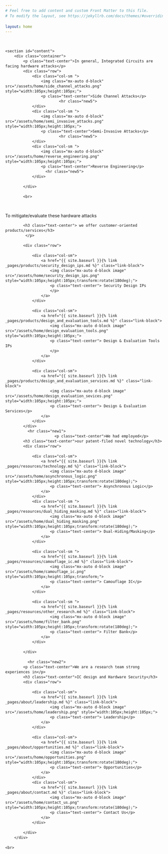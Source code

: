 ```yaml
---
# Feel free to add content and custom Front Matter to this file.
# To modify the layout, see https://jekyllrb.com/docs/themes/#overriding-theme-defaults

layout: home
---
```


<div>
<content>
</content>
</div>
<div>
<content>
</content>
</div>
<br>
<section id="content">

    <section id="content">
        <div class="container">
            <p class="text-center">In general, Integrated Circuits are facing hardware attacks</p>
            <div class="row">
                <div class="col-sm ">
                    <img class="mx-auto d-block" src="/assets/home/side_channel_attacks.png" style="width:105px;height:105px;">
                    <p class="text-center">Side Channel Attacks</p>
                            <hr class="new5">
                </div>
                <div class="col-sm ">
                    <img class="mx-auto d-block" src="/assets/home/semi_invasive_attacks.png" style="width:105px;height:105px;">
                    <p class="text-center">Semi-Invasive Attacks</p>
                            <hr class="new5">
                </div>
                <div class="col-sm ">
                    <img class="mx-auto d-block" src="/assets/home/reverse_engineering.png" style="width:105px;height:105px;">
                    <p class="text-center">Reverse Engineering</p>
                      <hr class="new5">
                </div>

            </div>

            <br>

<br>
            <p class="text-center">To mitigate/evaluate these hardware attacks
            
            <h3 class="text-center"> we offer customer-oriented products/services</h3>
             </p>

            <div class="row">

                <div class="col-sm">
                    <a href="{{ site.baseurl }}{% link _pages/products/security_design_ips.md %}" class="link-block">
                        <img class="mx-auto d-block image" src="/assets/home/security_design_ips.png" style="width:105px;height:105px;transform:rotate(180deg);">
                        <p class="text-center"> Security Design IPs
                        </p>
                    </a>
                </div>

                <div class="col-sm">
                    <a href="{{ site.baseurl }}{% link _pages/products/design_and_evaluation_tools.md %}" class="link-block">
                        <img class="mx-auto d-block image" src="/assets/home/design_evaluation_tools.png" style="width:105px;height:105px;">
                        <p class="text-center"> Design & Evaluation Tools IPs
                        </p>
                    </a>
                </div>

                <div class="col-sm">
                    <a href="{{ site.baseurl }}{% link _pages/products/design_and_evaluation_services.md %}" class="link-block">
                        <img class="mx-auto d-block image" src="/assets/home/design_evaluation_sevices.png" style="width:105px;height:105px;">
                        <p class="text-center"> Design & Evaluation Services</p>
                    </a>
                </div>
            </div>
              <hr class="new1">
                          <p class="text-center">We had employed</p>
            <h3 class="text-center">our patent-filed novel technology</h3>
            <div class="row">

                <div class="col-sm">
                    <a href="{{ site.baseurl }}{% link _pages/resources/technology.md %}" class="link-block">
                        <img class="mx-auto d-block image" src="/assets/home/asynchronous_logic.png" style="width:105px;height:105px;transform:rotate(180deg);">
                        <p class="text-center"> Asynchronous Logic</p>
                    </a>
                </div>
                <div class="col-sm ">
                    <a href="{{ site.baseurl }}{% link _pages/resources/dual_hiding_masking.md %}" class="link-block">
                        <img class="mx-auto d-block image" src="/assets/home/dual_hiding_masking.png" style="width:105px;height:105px;transform:rotate(180deg);">
                        <p class="text-center"> Dual-Hiding/Masking</p>
                    </a>
                </div>

                <div class="col-sm ">
                    <a href="{{ site.baseurl }}{% link _pages/resources/camouflage_ic.md %}" class="link-block">
                        <img class="mx-auto d-block image" src="/assets/home/camouflage_ic.png" style="width:105px;height:105px;transform;">
                        <p class="text-center"> Camouflage IC</p>
                    </a>
                </div>

                <div class="col-sm ">
                    <a href="{{ site.baseurl }}{% link _pages/resources/other_research.md %}" class="link-block">
                        <img class="mx-auto d-block image" src="/assets/home/filter_bank.png" style="width:105px;height:105px;transform:rotate(180deg);">
                        <p class="text-center"> Filter Bank</p>
                    </a>
                </div>

            </div>

              <hr class="new2">
            <p class="text-center">We are a research team strong experiences in</p>
            <h3 class="text-center">IC design and Hardware Security</h3>
            <div class="row">

                <div class="col-sm">
                    <a href="{{ site.baseurl }}{% link _pages/about/leadership.md %}" class="link-block">
                        <img class="mx-auto d-block image" src="/assets/home/leadership.png" style="width:105px;height:105px;">
                        <p class="text-center"> Leadership</p>
                    </a>
                </div>

                <div class="col-sm">
                    <a href="{{ site.baseurl }}{% link _pages/about/opportunities.md %}" class="link-block">
                        <img class="mx-auto d-block image" src="/assets/home/opportunities.png" style="width:105px;height:105px;transform:rotate(180deg);">
                        <p class="text-center"> Opportunities</p>
                    </a>
                </div>
                <div class="col-sm">
                    <a href="{{ site.baseurl }}{% link _pages/about/contact.md %}" class="link-block">
                        <img class="mx-auto d-block image" src="/assets/home/contact_us.png" style="width:105px;height:105px;transform:rotate(180deg);">
                        <p class="text-center"> Contact Us</p>
                    </a>
                </div>

            </div>
        </div>

    <br>

<br>
    </section>
